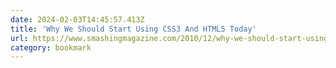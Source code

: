 ```yaml
---
date: 2024-02-03T14:45:57.413Z
title: 'Why We Should Start Using CSS3 And HTML5 Today'
url: https://www.smashingmagazine.com/2010/12/why-we-should-start-using-css3-and-html5-today/
category: bookmark
---
```

